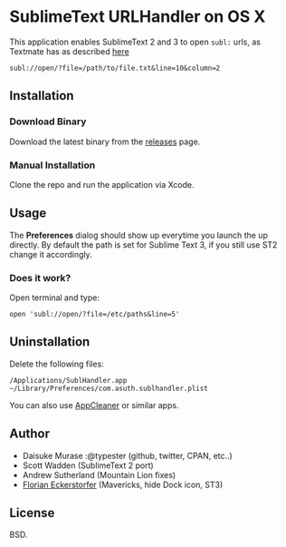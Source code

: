 SublimeText URLHandler on OS X
==============================

This application enables SublimeText 2 and 3 to open `subl:` urls, as Textmate has as described [here](http://manual.macromates.com/en/using_textmate_from_terminal#url_scheme_html)

    subl://open/?file=/path/to/file.txt&line=10&column=2


Installation
------------

### Download Binary

Download the latest binary from the [releases](https://github.com/florianeckerstorfer/subl-handler/releases) page.

### Manual Installation

Clone the repo and run the application via Xcode.


Usage
-----

The **Preferences** dialog should show up everytime you launch the up directly. By default the path is set for Sublime Text 3, if you still use ST2 change it accordingly.

### Does it work?

Open terminal and type:

    open 'subl://open/?file=/etc/paths&line=5'


Uninstallation
--------------

Delete the following files:

    /Applications/SublHandler.app
    ~/Library/Preferences/com.asuth.sublhandler.plist

You can also use [AppCleaner](http://www.freemacsoft.net/appcleaner/) or similar apps.

Author
------

* Daisuke Murase :@typester (github, twitter, CPAN, etc..)
* Scott Wadden (SublimeText 2 port)
* Andrew Sutherland (Mountain Lion fixes)
* [Florian Eckerstorfer](http://florian.ec) (Mavericks, hide Dock icon, ST3)

License
-------

BSD.

